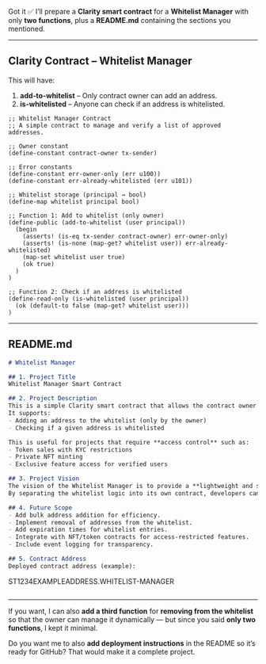 Got it ✅
I’ll prepare a **Clarity smart contract** for a **Whitelist Manager** with only **two functions**, plus a **README.md** containing the sections you mentioned.

---

## **Clarity Contract – Whitelist Manager**

This will have:

1. **add-to-whitelist** – Only contract owner can add an address.
2. **is-whitelisted** – Anyone can check if an address is whitelisted.

```clarity
;; Whitelist Manager Contract
;; A simple contract to manage and verify a list of approved addresses.

;; Owner constant
(define-constant contract-owner tx-sender)

;; Error constants
(define-constant err-owner-only (err u100))
(define-constant err-already-whitelisted (err u101))

;; Whitelist storage (principal → bool)
(define-map whitelist principal bool)

;; Function 1: Add to whitelist (only owner)
(define-public (add-to-whitelist (user principal))
  (begin
    (asserts! (is-eq tx-sender contract-owner) err-owner-only)
    (asserts! (is-none (map-get? whitelist user)) err-already-whitelisted)
    (map-set whitelist user true)
    (ok true)
  )
)

;; Function 2: Check if an address is whitelisted
(define-read-only (is-whitelisted (user principal))
  (ok (default-to false (map-get? whitelist user)))
)
```

---

## **README.md**

```markdown
# Whitelist Manager

## 1. Project Title
Whitelist Manager Smart Contract

## 2. Project Description
This is a simple Clarity smart contract that allows the contract owner to manage a whitelist of approved blockchain addresses.  
It supports:
- Adding an address to the whitelist (only by the owner)
- Checking if a given address is whitelisted

This is useful for projects that require **access control** such as:
- Token sales with KYC restrictions
- Private NFT minting
- Exclusive feature access for verified users

## 3. Project Vision
The vision of the Whitelist Manager is to provide a **lightweight and secure** access control mechanism on the Stacks blockchain.  
By separating the whitelist logic into its own contract, developers can **reuse and integrate** it with other smart contracts like marketplaces, token issuances, or gated communities.

## 4. Future Scope
- Add bulk address addition for efficiency.
- Implement removal of addresses from the whitelist.
- Add expiration times for whitelist entries.
- Integrate with NFT/token contracts for access-restricted features.
- Include event logging for transparency.

## 5. Contract Address
Deployed contract address (example):
```

ST1234EXAMPLEADDRESS.WHITELIST-MANAGER

```
```

---

If you want, I can also **add a third function** for **removing from the whitelist** so that the owner can manage it dynamically — but since you said **only two functions**, I kept it minimal.

Do you want me to also **add deployment instructions** in the README so it’s ready for GitHub? That would make it a complete project.

